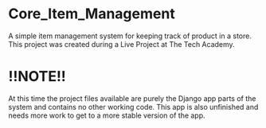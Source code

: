 # Core_Item_Management
 A simple item management system for keeping track of product in a store.
This project was created during a Live Project at The Tech Academy.



# !!NOTE!!
At this time the project files available are purely the Django app parts of the system and contains no other working code.
This app is also unfinished and needs more work to get to a more stable version of the app.
